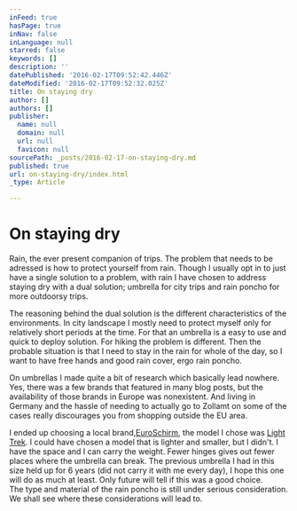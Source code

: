 ```yaml
---
inFeed: true
hasPage: true
inNav: false
inLanguage: null
starred: false
keywords: []
description: ''
datePublished: '2016-02-17T09:52:42.446Z'
dateModified: '2016-02-17T09:52:32.025Z'
title: On staying dry
author: []
authors: []
publisher:
  name: null
  domain: null
  url: null
  favicon: null
sourcePath: _posts/2016-02-17-on-staying-dry.md
published: true
url: on-staying-dry/index.html
_type: Article

---
```

# On staying dry

Rain, the ever present companion of trips. The problem that needs to be adressed is how to protect yourself from rain. Though I usually opt in to just have a single solution to a problem, with rain I have chosen to address staying dry with a dual solution; umbrella for city trips and rain poncho for more outdoorsy trips. 

The reasoning behind the dual solution is the different characteristics of the environments. In city landscape I mostly need to protect myself only for relatively short periods at the time. For that an umbrella is a easy to use and quick to deploy solution. For hiking the problem is different. Then the probable situation is that I need to stay in the rain for whole of the day, so I want to have free hands and good rain cover, ergo rain poncho. 

On umbrellas I made quite a bit of research which basically lead nowhere. Yes, there was a few brands that featured in many blog posts, but the availability of those brands in Europe was nonexistent. And living in Germany and the hassle of needing to actually go to Zollamt on some of the cases really discourages you from shopping outside the EU area.

I ended up choosing a local brand,[EuroSchirm][0], the model I chose was [Light Trek][1]. I could have chosen a model that is lighter and smaller, but I didn't. I have the space and I can carry the weight. Fewer hinges gives out fewer places where the umbrella can break. The previous umbrella I had in this size held up for 6 years (did not carry it with me every day), I hope this one will do as much at least. Only future will tell if this was a good choice.  
The type and material of the rain poncho is still under serious consideration. We shall see where these considerations will lead to.

[0]: http://www.euroschirm.com/
[1]: http://www.euroschirm.com/schirm/LightTrek/index.cgi